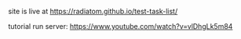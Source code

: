  site is live at https://radiatom.github.io/test-task-list/
 
 tutorial run server: https://www.youtube.com/watch?v=vlDhgLk5m84
